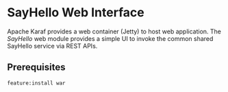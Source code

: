# SayHello Web Interface

Apache Karaf provides a web container (Jetty) to host web application.  The *SayHello* web module provides a simple UI
to invoke the common shared SayHello service via REST APIs.

## Prerequisites
    feature:install war

    